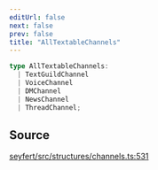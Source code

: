 ```yaml
---
editUrl: false
next: false
prev: false
title: "AllTextableChannels"
---
```


```ts
type AllTextableChannels: 
  | TextGuildChannel
  | VoiceChannel
  | DMChannel
  | NewsChannel
  | ThreadChannel;
```

## Source

[seyfert/src/structures/channels.ts:531](https://github.com/potoland/potocuit/blob/c4fb0c1/src/structures/channels.ts#L531)
